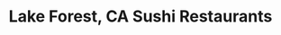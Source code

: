 ---
layout: city
title: Lake Forest, CA Sushi Restaurants
permalink: /california/lake-forest/
stateAbbr: CA
stateName: California
cityName: Lake Forest

---